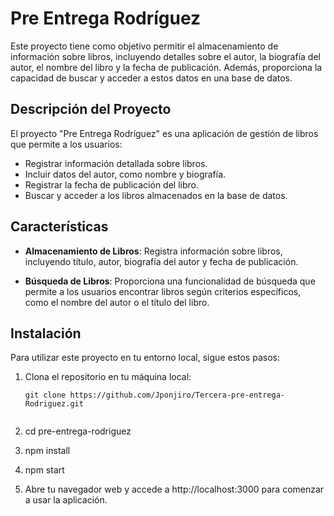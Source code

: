 # Pre Entrega Rodríguez

Este proyecto tiene como objetivo permitir el almacenamiento de información sobre libros, incluyendo detalles sobre el autor, la biografía del autor, el nombre del libro y la fecha de publicación. Además, proporciona la capacidad de buscar y acceder a estos datos en una base de datos.

## Descripción del Proyecto

El proyecto "Pre Entrega Rodríguez" es una aplicación de gestión de libros que permite a los usuarios:

- Registrar información detallada sobre libros.
- Incluir datos del autor, como nombre y biografía.
- Registrar la fecha de publicación del libro.
- Buscar y acceder a los libros almacenados en la base de datos.

## Características

- **Almacenamiento de Libros**: Registra información sobre libros, incluyendo título, autor, biografía del autor y fecha de publicación.

- **Búsqueda de Libros**: Proporciona una funcionalidad de búsqueda que permite a los usuarios encontrar libros según criterios específicos, como el nombre del autor o el título del libro.

## Instalación

Para utilizar este proyecto en tu entorno local, sigue estos pasos:

1. Clona el repositorio en tu máquina local:

   ```shell
   git clone https://github.com/Jponjiro/Tercera-pre-entrega-Rodriguez.git


2. cd pre-entrega-rodriguez
3. npm install
4. npm start
5. Abre tu navegador web y accede a http://localhost:3000 para comenzar a usar la aplicación.

